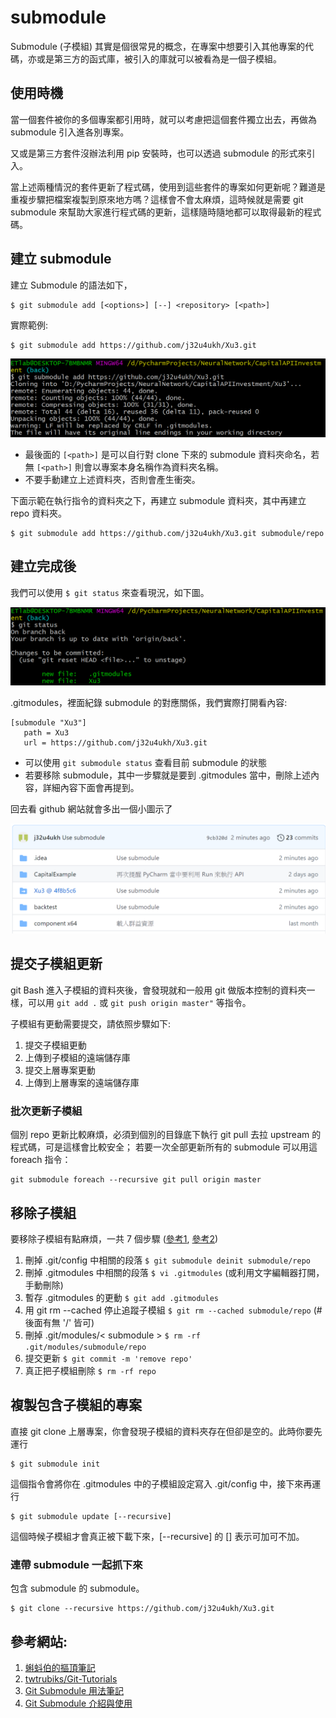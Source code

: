 # submodule

Submodule (子模組) 其實是個很常見的概念，在專案中想要引入其他專案的代碼，亦或是第三方的函式庫，被引入的庫就可以被看為是一個子模組。

## 使用時機

當一個套件被你的多個專案都引用時，就可以考慮把這個套件獨立出去，再做為 submodule 引入進各別專案。

又或是第三方套件沒辦法利用 pip 安裝時，也可以透過 submodule 的形式來引入。

當上述兩種情況的套件更新了程式碼，使用到這些套件的專案如何更新呢？難道是重複步驟把檔案複製到原來地方嗎？這樣會不會太麻煩，這時候就是需要 git submodule 來幫助大家進行程式碼的更新，這樣隨時隨地都可以取得最新的程式碼。

## 建立 submodule

建立 Submodule 的語法如下，

```
$ git submodule add [<options>] [--] <repository> [<path>]
```

實際範例:

```
$ git submodule add https://github.com/j32u4ukh/Xu3.git 
```

![建立 Submodule](/SubModule/add_submodule.png)

* 最後面的 `[<path>]` 是可以自行對 clone 下來的 submodule 資料夾命名，若無 `[<path>]` 則會以專案本身名稱作為資料夾名稱。
* 不要手動建立上述資料夾，否則會產生衝突。

下面示範在執行指令的資料夾之下，再建立 submodule 資料夾，其中再建立 repo 資料夾。

```
$ git submodule add https://github.com/j32u4ukh/Xu3.git submodule/repo
```

## 建立完成後

我們可以使用 `$ git status` 來查看現況，如下圖。

![建立完成後](/SubModule/after_add_submodule.png)

.gitmodules，裡面紀錄 submodule 的對應關係，我們實際打開看內容:
 
 ```
 [submodule "Xu3"]
	path = Xu3
	url = https://github.com/j32u4ukh/Xu3.git
  ```
 
 * 可以使用 `git submodule status` 查看目前 submodule 的狀態
 * 若要移除 submodule，其中一步驟就是要到 .gitmodules 當中，刪除上述內容，詳細內容下面會再提到。
 
 回去看 github 網站就會多出一個小圖示了
 
 ![Submodule on github](/SubModule/submodule_on_github.png)
 
## 提交子模組更新

git Bash 進入子模組的資料夾後，會發現就和一般用 git 做版本控制的資料夾一樣，可以用 `git add .` 或 `git push origin master"` 等指令。

子模組有更動需要提交，請依照步驟如下:

1. 提交子模組更動
2. 上傳到子模組的遠端儲存庫
3. 提交上層專案更動
4. 上傳到上層專案的遠端儲存庫

### 批次更新子模組

個別 repo 更新比較麻煩，必須到個別的目錄底下執行 git pull 去拉 upstream 的程式碼，可是這樣會比較安全；
若要一次全部更新所有的 submodule 可以用這 foreach 指令：

```
git submodule foreach --recursive git pull origin master
```


## 移除子模組

要移除子模組有點麻煩，一共 7 個步驟 ([參考1](https://git.wiki.kernel.org/index.php/GitSubmoduleTutorial#Removal), [參考2](https://kaddopur.github.io/blog/2017/05/15/git-submodule/))

1. 刪掉 .git/config 中相關的段落 `$ git submodule deinit submodule/repo`
2. 刪掉 .gitmodules 中相關的段落 `$ vi .gitmodules` (或利用文字編輯器打開，手動刪除)
3. 暫存 .gitmodules 的更動 `$ git add .gitmodules`
4. 用 git rm --cached 停止追蹤子模組 `$ git rm --cached submodule/repo` (# 後面有無 '/' 皆可)
5. 刪掉 .git/modules/< submodule > `$ rm -rf .git/modules/submodule/repo`
6. 提交更新 `$ git commit -m 'remove repo'`
7. 真正把子模組刪除 `$ rm -rf repo`
 
 ## 複製包含子模組的專案
 
直接 git clone 上層專案，你會發現子模組的資料夾存在但卻是空的。此時你要先運行

```
$ git submodule init
```

這個指令會將你在 .gitmodules 中的子模組設定寫入 .git/config 中，接下來再運行

```
$ git submodule update [--recursive]
```

這個時候子模組才會真正被下載下來，[--recursive] 的 [] 表示可加可不加。

### 連帶 submodule 一起抓下來
包含 submodule 的 submodule。

```
$ git clone --recursive https://github.com/j32u4ukh/Xu3.git
```

## 參考網站:

1. [蝌蚪伯的摳頂筆記](https://kaddopur.github.io/blog/2017/05/15/git-submodule/)
2. [twtrubiks/Git-Tutorials](https://github.com/twtrubiks/Git-Tutorials/blob/master/git_submodule_turorial.md)
3. [Git Submodule 用法筆記](https://blog.chh.tw/posts/git-submodule/)
4. [Git Submodule 介紹與使用](https://blog.wu-boy.com/2011/09/introduction-to-git-submodule/)
